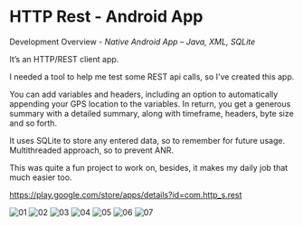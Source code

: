 # HTTP Rest - Android App

Development Overview - *Native Android App – Java, XML, SQLite*

It’s an HTTP/REST client app.

I needed a tool to help me test some REST api calls, so I've created this app.

You can add variables and headers, including an option to automatically appending your GPS location to the variables. In return, you get a generous summary with a detailed summary, along with timeframe, headers, byte size and so forth.

It uses SQLite to store any entered data, so to remember for future usage. Multithreaded approach, so to prevent ANR.

This was quite a fun project to work on, besides, it makes my daily job that much easier too.

https://play.google.com/store/apps/details?id=com.http_s.rest

![01](https://user-images.githubusercontent.com/28379115/184137708-b574734f-6f71-4884-807d-2ba11c690b43.jpg)
![02](https://user-images.githubusercontent.com/28379115/184137717-4066e2fd-ea39-4ea8-816d-cfd8cfa87fe9.jpg)
![03](https://user-images.githubusercontent.com/28379115/184137719-833061bc-c23d-4c43-bacc-863f258e3370.jpg)
![04](https://user-images.githubusercontent.com/28379115/184137725-a1f1cfaa-bccb-4273-8d38-0751da690beb.jpg)
![05](https://user-images.githubusercontent.com/28379115/184137727-a7e7ba3a-1c14-417a-915c-cf76a7050218.jpg)
![06](https://user-images.githubusercontent.com/28379115/184137731-9bd0e907-eace-4f07-b14a-6cdd4e7a0e49.jpg)
![07](https://user-images.githubusercontent.com/28379115/184137734-d5ed4981-718a-4850-8ebb-03237bb39278.jpg)
